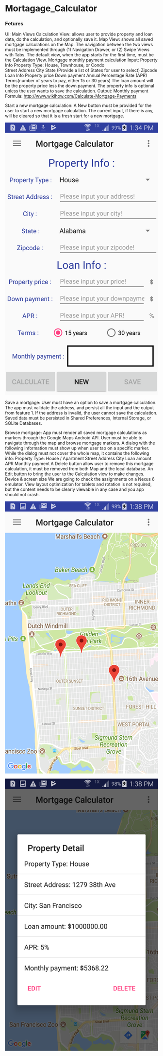 # Mortagage_Calculator


### Fetures

UI: Main Views
Calculation View:  allows user to provide property and loan data, do the calculation, and optionally save it.
Map View: shows all saved mortgage calculations on the Map. 
The navigation between the two views must be implemented through
 (1) Navigation Drawer, or 
 (2) Swipe Views with Tabs.
The default view, when the app starts for the first time, must be the Calculation View.
Mortgage monthly payment calculation
Input:
Property Info
Property Type: House, Townhouse, or Condo  
Street Address 
City
State (Provide a list of States for user to select)
Zipcode
Loan Info
Property price
Down payment
Annual Percentage Rate (APR)
Terms(number of years to pay, either 15 or 30 years)
The loan amount will be the property price less the down payment. The property info is optional unless the user wants to save the calculation.
Output:
Monthly payment
Formula:
http://www.wikihow.com/Calculate-Mortgage-Payments

Start a new mortgage calculation:
A New button must be provided for the user to start a new mortgage calculation. The current input, if there is any, will be cleared so that it is a fresh start for a new mortgage.

![alt text](https://github.com/forrestyishichen/Mortgage-Calculator/blob/master/Screenshots/1_calculateView.png)

Save a mortgage:
User must have an option to save a mortgage calculation. The app must validate the address, and persist all the input and the output from feature 1. If the address is invalid, the user cannot save the calculation. 
Saved data must be persisted in Shared Preferences, Internal Storage, or SQLite Databases.

Browse mortgage:
App must render all saved mortgage calculations as markers through the Google Maps Android API.
User must be able to navigate through the map and browse mortgage markers. 
A dialog with the following information must show up when user tap on a specific marker. While the dialog must not cover the whole map, it contains the following info:
Property Type: House / Apartment
Street Address
City
Loan amount
APR
Monthly payment
A Delete button allow user to remove this mortgage calculation, it must be removed from both Map and the local database.
An Edit button to bring the user to the Calculation view to make changes. 
Device & screen size
We are going to check the assignments on a Nexus 6 emulator. View layout optimization for tablets and rotation is not required, but the content needs to be clearly viewable in any case and you app should not crash. 

![alt text](https://github.com/forrestyishichen/Mortgage-Calculator/blob/master/Screenshots/12_onMap.png)

![alt text](https://github.com/forrestyishichen/Mortgage-Calculator/blob/master/Screenshots/13_markerOnclick.png)



